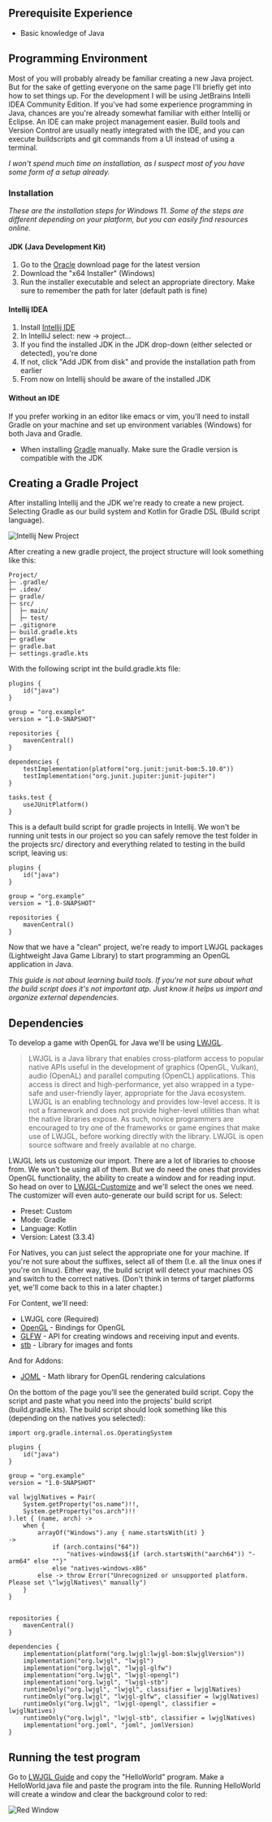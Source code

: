 
## Prerequisite Experience

* Basic knowledge of Java


## Programming Environment

Most of you will probably already be familiar creating a new Java project.
But for the sake of getting everyone on the same page I'll briefly get into how to set things up.
For the development I will be using JetBrains Intelli IDEA Community Edition.
If you've had some experience programming in Java, chances are you're already somewhat familiar with either Intellij or Eclipse.
An IDE can make project management easier.
Build tools and Version Control are usually neatly integrated with the IDE,
and you can execute buildscripts and git commands from a UI instead of using a terminal.

*I won't spend much time on installation, as I suspect most of you have some form of a setup already.*

### Installation

*These are the installation steps for Windows 11.
Some of the steps are different depending on your platform, but you can easily find resources online.*

#### JDK (Java Development Kit)

1. Go to the [Oracle](https://www.oracle.com/java/technologies/downloads/) download page for the latest version
2. Download the "x64 Installer" (Windows)
3. Run the installer executable and select an appropriate directory. Make sure to remember the path for later (default path is fine)

#### Intellij IDEA

1. Install [Intellij IDE](https://www.jetbrains.com/idea/download/?section=windows)
2. In IntelliJ select: new -> project...
3. If you find the installed JDK in the JDK drop-down (either selected or detected), you're done
4. If not, click "Add JDK from disk" and provide the installation path from earlier
5. From now on Intellij should be aware of the installed JDK

#### Without an IDE

If you prefer working in an editor like emacs or vim, you'll need to install Gradle on your machine and set up environment variables (Windows) for both Java and Gradle.

* When installing [Gradle](https://gradle.org/install/) manually. Make sure the Gradle version is compatible with the JDK

## Creating a Gradle Project

After installing Intellij and the JDK we're ready to create a new project.
Selecting Gradle as our build system and Kotlin for Gradle DSL (Build script language).

![Intellij New Project](img/00/new-project.png)

After creating a new gradle project, the project structure will look something like this:

```
Project/
├─ .gradle/
├─ .idea/
├─ gradle/
├─ src/
│  ├─ main/
│  ├─ test/
├─ .gitignore
├─ build.gradle.kts
├─ gradlew
├─ gradle.bat
├─ settings.gradle.kts
```

With the following script int the build.gradle.kts file:

```
plugins {
    id("java")
}

group = "org.example"
version = "1.0-SNAPSHOT"

repositories {
    mavenCentral()
}

dependencies {
    testImplementation(platform("org.junit:junit-bom:5.10.0"))
    testImplementation("org.junit.jupiter:junit-jupiter")
}

tasks.test {
    useJUnitPlatform()
}
```

This is a default build script for gradle projects in Intellij.
We won't be running unit tests in our project so you can safely remove the test folder in
the projects src/ directory and everything related to testing in the build script, leaving us:

```
plugins {
    id("java")
}

group = "org.example"
version = "1.0-SNAPSHOT"

repositories {
    mavenCentral()
}
```
Now that we have a "clean" project, we're ready to import LWJGL packages (Lightweight Java Game Library) to start
programming an OpenGL application in Java.

*This guide is not about learning build tools. If you're not sure about what the build script does it's not
important atp. Just know it helps us import and organize external dependencies.*

## Dependencies

To develop a game with OpenGL for Java we'll be using [LWJGL](https://www.lwjgl.org/).

>LWJGL is a Java library that enables cross-platform access to popular native APIs useful in the development of graphics (OpenGL, Vulkan), audio (OpenAL) and parallel computing (OpenCL) applications. This access is direct and high-performance, yet also wrapped in a type-safe and user-friendly layer, appropriate for the Java ecosystem.
>LWJGL is an enabling technology and provides low-level access. It is not a framework and does not provide higher-level utilities than what the native libraries expose. As such, novice programmers are encouraged to try one of the frameworks or game engines that make use of LWJGL, before working directly with the library.
>LWJGL is open source software and freely available at no charge.

LWJGL lets us customize our import. There are a lot of libraries to choose from. We won't be using all of them.
But we do need the ones that provides OpenGL functionality, the ability to create a window and for reading input.
So head on over to [LWJGL-Customize](https://www.lwjgl.org/customize) and we'll select the ones we need.
The customizer will even auto-generate our build script for us. Select:

* Preset: Custom
* Mode: Gradle
* Language: Kotlin
* Version: Latest (3.3.4)

For Natives, you can just select the appropriate one for your machine. If you're not
sure about the suffixes, select all of them (I.e. all the linux ones if you're on linux).
Either way, the build script will detect your machines OS and switch to the correct natives.
(Don't think in terms of target platforms yet, we'll come back to this in a later chapter.)

For Content, we'll need:

* LWJGL core (Required)
* [OpenGL](https://www.opengl.org/) - Bindings for OpenGL
* [GLFW](https://www.glfw.org/) - API for creating windows and receiving input and events.
* [stb](https://github.com/nothings/stb) - Library for images and fonts

And for Addons:

* [JOML](https://github.com/JOML-CI/JOML) - Math library for OpenGL rendering calculations

On the bottom of the page you'll see the generated build script. Copy the script and paste what you
need into the projects' build script (build.gradle.kts). 
The build script should look something like this (depending on the natives you selected):

```
import org.gradle.internal.os.OperatingSystem

plugins {
    id("java")
}

group = "org.example"
version = "1.0-SNAPSHOT"

val lwjglNatives = Pair(
	System.getProperty("os.name")!!,
	System.getProperty("os.arch")!!
).let { (name, arch) ->
	when {
		arrayOf("Windows").any { name.startsWith(it) }                ->
			if (arch.contains("64"))
				"natives-windows${if (arch.startsWith("aarch64")) "-arm64" else ""}"
			else "natives-windows-x86"
		else -> throw Error("Unrecognized or unsupported platform. Please set \"lwjglNatives\" manually")
	}
}


repositories {
	mavenCentral()
}

dependencies {
	implementation(platform("org.lwjgl:lwjgl-bom:$lwjglVersion"))
	implementation("org.lwjgl", "lwjgl")
	implementation("org.lwjgl", "lwjgl-glfw")
	implementation("org.lwjgl", "lwjgl-opengl")
	implementation("org.lwjgl", "lwjgl-stb")
	runtimeOnly("org.lwjgl", "lwjgl", classifier = lwjglNatives)
	runtimeOnly("org.lwjgl", "lwjgl-glfw", classifier = lwjglNatives)
	runtimeOnly("org.lwjgl", "lwjgl-opengl", classifier = lwjglNatives)
	runtimeOnly("org.lwjgl", "lwjgl-stb", classifier = lwjglNatives)
	implementation("org.joml", "joml", jomlVersion)
}
```

## Running the test program
 
Go to [LWJGL Guide](https://www.lwjgl.org/guide) and copy the "HelloWorld" program. 
Make a HelloWorld.java file and paste the program into the file. 
Running HelloWorld will create a window and clear the background color to red:

![Red Window](img/00/red-window.png)






